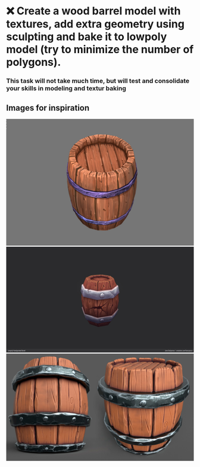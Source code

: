 # ❌ Create a wood barrel model with textures, add extra geometry using sculpting and bake it to lowpoly model (try to minimize the number of polygons).
### This task will not take much time, but will test and consolidate your skills in modeling and textur baking
## Images for inspiration 
![barrel_1](/curriculum/reproduce/barrels/barrel_1.jpg)
![barrel_2](/curriculum/reproduce/barrels/barrel_2.jpg)
![barrel_3](/curriculum/reproduce/barrels/barrel_3.jpg)

